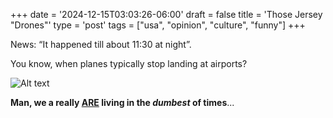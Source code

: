 +++
date = '2024-12-15T03:03:26-06:00'
draft = false
title = 'Those Jersey &quot;Drones&quot;'
type = 'post'
tags = ["usa", "opinion", "culture", "funny"]
+++



News: “It happened till about 11:30 at night”. <br />

You know, when planes typically stop landing at airports?  <br />



<div>
  <img src="https://julianwest.me/Blog/posts/images/plane-lights.jpeg" alt="Alt text">
</div> 

**Man, we a really <u>ARE</u> living in the ***dumbest*** of times**...